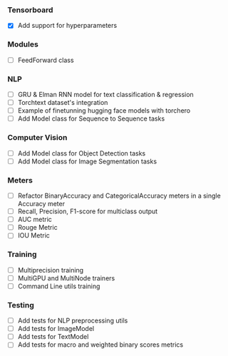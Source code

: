 ### Tensorboard ###
- [x] Add support for hyperparameters

### Modules ###
- [ ] FeedForward class

### NLP ###
- [ ] GRU & Elman RNN model for text classification & regression
- [ ] Torchtext dataset's integration
- [ ] Example of finetunning hugging face models with torchero
- [ ] Add Model class for Sequence to Sequence tasks

### Computer Vision ###
- [ ] Add Model class for Object Detection tasks
- [ ] Add Model class for Image Segmentation tasks

### Meters ###
- [ ] Refactor BinaryAccuracy and CategoricalAccuracy meters in a single Accuracy meter
- [ ] Recall, Precision, F1-score for multiclass output
- [ ] AUC metric
- [ ] Rouge Metric
- [ ] IOU Metric

### Training ###
- [ ] Multiprecision training
- [ ] MultiGPU and MultiNode trainers
- [ ] Command Line utils training

### Testing ###
- [ ] Add tests for NLP preprocessing utils
- [ ] Add tests for ImageModel
- [ ] Add tests for TextModel
- [ ] Add tests for macro and weighted binary scores metrics

